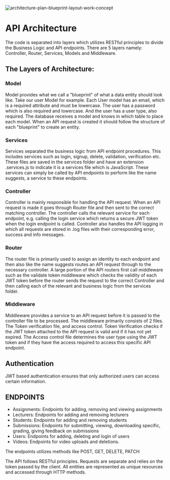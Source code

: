 ![architecture-plan-blueprint-layout-work-concept](https://github.com/user-attachments/assets/465dbeb3-a3da-4a94-997b-b5a542044639)


# API Architecture
The code is separated into layers which utilizes RESTful principles to divide the Business Logic and API endpoints. There are 5 layers namely: Controller, Router, Services, Models and Middleware.

## The Layers of Architecture:
### Model
Model provides what we call a "blueprint" of what a data entity should look like. Take our user Model for example. Each User model has an email, which is a required attribute and must be lowercase. The user has a password which is also required and lowercase. And the user has a user type, also required. The database receives a model and knows in which table to place each model. When an API request is created it should follow the structure of each "blueprint" to create an entity. 

### Services

Services separated the business logic from API endpoint procedures. This includes services such as login, signup, delete, validation, verification etc. These files are saved in the services folder and have an extension .services.js to indicate it is a services file which is JavaScript. These services can simply be called by API endpoints to perform like the name suggests, a service to these endpoints.

### Controller

Controller is mainly responsible for handling the API request. When an API request is made it goes through Router file and then sent to the correct matching controller. The controller calls the relevant service for each endpoint, e.g. calling the login service which returns a secure JWT token when the login endpoint is called. Controller also handles the API logging in which all requests are stored in .log files with their corresponding error, success and info messages. 

### Router

The router file is primarily used to assign an identity to each endpoint and then also like the name suggests routes an API request through to the necessary controller. A large portion of the API routers first call middleware such as the validate token middleware which checks the validity of each JWT token before the router sends the request to the correct Controller and then calling each of the relevant and business logic from the services folder. 

### Middleware

Middleware provides a service to an API request before it is passed to the controller file to be processed. The middleware primarily consists of 2 files. The Token verification file, and access control. Token Verification checks if the JWT token attached to the API request is valid and if it has not yet expired. The Access control file determines the user type using the JWT token and if they have the access required to access this specific API endpoint.


## Authentication
JWT based authentication ensures that only authorized users can access certain information.

## ENDPOINTS
- Assignments: Endpoints for adding, removing and viewing assignments
- Lecturers: Endpoints for adding and removing lecturers
- Students: Endpoints for adding and removing students
- Submissions: Endpoints for submitting, viewing, downloading specific, grading, giving feedback on submissions
- Users: Endpoints for adding, deleting and login of users
- Videos: Endpoints for video uploads and deletions.

The endpoints utilizes methods like POST, GET, DELETE, PATCH

The API follows RESTful principles. Requests are separate and relies on the token passed by the client. All entities are represented as unique resources and accessed through HTTP methods.
